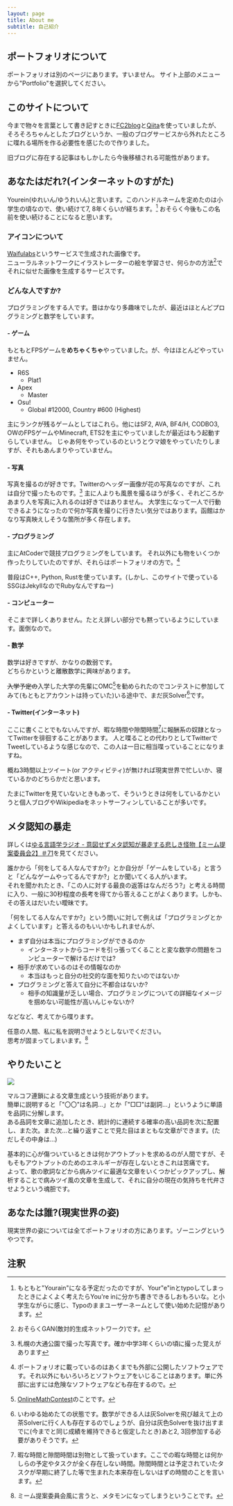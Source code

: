 ```yaml
---
layout: page
title: About me
subtitle: 自己紹介
---
```


## ポートフォリオについて

ポートフォリオは別のページにあります。すいません。
サイト上部のメニューから"Portfolio"を選択してください。

## このサイトについて

今まで物々を言葉として書き記すときに[FC2blog](http://youreingaming.blog.fc2.com)と[Qiita](https://qiita.com/Yourein)を使っていましたが、そろそろちゃんとしたブログというか、一般のブログサービスから外れたところに喋れる場所を作る必要性を感じたので作りました。

旧ブログに存在する記事はもしかしたら今後移植される可能性があります。

## あなたはだれ?(インターネットのすがた)

Yourein(ゆれいん/ゆうれいん)と言います。このハンドルネームを定めたのは小学生の頃なので、使い続けて7, 8年くらいが経ちます。[^1]
おそらく今後もこの名前を使い続けることになると思います。

### アイコンについて

[Waifulabs](https://waifulabs.com)というサービスで生成された画像です。\
ニューラルネットワークにイラストレーターの絵を学習させ、何らかの方法[^8]でそれに似せた画像を生成するサービスです。

### どんな人ですか?

プログラミングをする人です。昔はかなり多趣味でしたが、最近はほとんどプログラミングと数学をしています。

#### - ゲーム

もともとFPSゲームを**めちゃくちゃ**やっていました。が、今はほとんどやっていません。

- R6S
  - Plat1
- Apex
  - Master
- Osu!
  - Global #12000, Country #600 (Highest)

主にランクが残るゲームとしてはこれら。他にはSF2, AVA, BF4/H, CODBO3, OWのFPSゲームやMinecraft, ETS2を主にやっていましたが最近はもう起動すらしていません。
じゃあ何をやっているのというとウマ娘をやっていたりしますが、それもあんまりやっていません。

#### - 写真

写真を撮るのが好きです。Twitterのヘッダー画像が花の写真なのですが、これは自分で撮ったものです。[^2]
主に人よりも風景を撮るほうが多く、それどころかあまり人を写真に入れるのは好きではありません。
大学生になって一人で行動できるようになったので何か写真を撮りに行きたい気分ではあります。函館はかなり写真映えしそうな箇所が多く存在します。

#### - プログラミング

主にAtCoderで競技プログラミングをしています。
それ以外にも物をいくつか作ったりしていたのですが、それらはポートフォリオの方で。[^7]

普段はC++, Python, Rustを使っています。(しかし、このサイトで使っているSSGはJekyllなのでRubyなんですねー)

#### - コンピューター

そこまで詳しくありません。たとえ詳しい部分でも黙っているようにしています。面倒なので。

#### - 数学

数学は好きですが、かなりの数弱です。\
どちらかというと離散数学に興味があります。

~~入学予定の~~入学した大学の先輩にOMC[^4]を勧められたのでコンテストに参加してみて(もともとアカウントは持っていた)いる途中で、まだ灰Solver[^5]です。

#### - Twitter(インターネット)

ここに書くことでもないんですが、暇な時間や隙間時間[^6]に報酬系の奴隷となってTwitterを徘徊することがあります。
人と喋ることの代わりとしてTwitterでTweetしているような感じなので、この人は一日に相当喋っていることになりますね。

概ね3時間以上ツイート(or アクティビティ)が無ければ現実世界で忙しいか、寝ているかのどちらかだと思います。

たまにTwitterを見ていないときもあって、そういうときは何をしているかというと個人ブログやWikipediaをネットサーフィンしていることが多いです。

## メタ認知の暴走

詳しくは[ゆる言語学ラジオ - 意図せずメタ認知が暴走する悲しき怪物【ミーム提案委員会2】＃71](https://youtu.be/sj7eer2tArs)を見てください。

誰かから「何をしてる人なんですか?」とか自分が「ゲームをしている」と言うと「どんなゲームやってるんですか?」とか聞いてくる人がいます。\
それを聞かれたとき、「この人に対する最良の返答はなんだろう?」と考える時間に入り、一般に30秒程度の長考を得てから答えることがよくあります。しかも、その答えはだいたい曖昧です。

「何をしてる人なんですか?」という問いに対して例えば「プログラミングとかよくしています」と答えるのもいいかもしれませんが、

- まず自分は本当にプログラミングができるのか
  - インターネットからコードを引っ張ってくることと変な数学の問題をコンピューターで解けるだけでは?
- 相手が求めているのはその情報なのか
  - 本当はもっと自分の社交的な面を知りたいのではないか
- プログラミングと答えて自分に不都合はないか?
  - 相手の知識量が乏しい場合、プログラミングについての詳細なイメージを掴めない可能性が高いんじゃないか?
  
などなど、考えてから喋ります。

任意の人間、私に私を説明させようとしないでください。\
思考が固まってしまいます。[^9]

## やりたいこと

![](https://firebasestorage.googleapis.com/v0/b/kdatabase-1088a.appspot.com/o/Aboutme%2FMarkov.jpg?alt=media&token=1a5cd711-ebb9-48c6-8492-7d4f94dff958)

マルコフ連鎖による文章生成という技術があります。\
簡単に説明すると「"〇〇"は名詞...」とか「"□□"は副詞...」というように単語を品詞に分解します。\
ある品詞を文章に追加したとき、統計的に連続する確率の高い品詞を次に配置し、また次。また次...と繰り返すことで見た目はまともな文章ができます。(ただしその中身は...)

基本的に心が傷ついているときは何かアウトプットを求めるのが人間ですが、そもそもアウトプットのためのエネルギーが存在しないときこれは苦痛です。\
よって、歌の歌詞などから病みツイに最適な文章をいくつかピックアップし、解析することで病みツイ風の文章を生成して、それに自分の現在の気持ちを代弁させようという魂胆です。

## あなたは誰?(現実世界の姿)

現実世界の姿については全てポートフォリオの方にあります。ゾーニングというやつです。

## 注釈

[^1]: もともと"Yourain"になる予定だったのですが、Your"e"inとtypoしてしまったときによくよく考えたらYou're inに分かち書きできるしおもろいな。と小学生ながらに感じ、Typoのままユーザーネームとして使い始めた記憶があります。

[^2]: 札幌の大通公園で撮った写真です。確か中学3年くらいの頃に撮った覚えがあります

[^3]: この後自転車屋に修理に出すことにしたのですが、真面目に大怪我を疑われるほど盛大にやりました。本人は通学用のカバンと必死の受け身に守られて無傷だったのですが。

[^4]: [OnlineMathContest](https://onlinemathcontest.com)のことです。

[^5]: いわゆる始めたての状態です。数学ができる人は灰Solverを飛び越えて上の茶Solverに行く人も存在するのでしょうが、自分は灰色Solverを抜け出すまでに(今までと同じ成績を維持できると仮定したとき)あと2, 3回参加する必要がありそうです。

[^6]: 暇な時間と隙間時間は別物として扱っています。ここでの暇な時間とは何かしらの予定やタスクが全く存在しない時間。隙間時間とは予定されていたタスクが早期に終了した等で生まれた本来存在しないはずの時間のことを言います。

[^7]: ポートフォリオに載っているのはあくまでも外部に公開したソフトウェアです。それ以外にもいろいろとソフトウェアをいじることはあります。単に外部に出すには危険なソフトウェアなども存在するので。

[^8]: おそらくGAN(敵対的生成ネットワーク)です。

[^9]: ミーム提案委員会風に言うと、メタモンになってしまうということです。